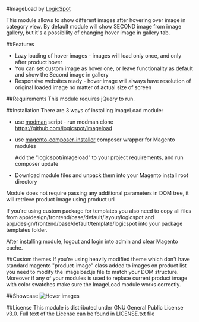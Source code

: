 #ImageLoad by [LogicSpot]

This module allows to show different images after hovering over image in category view.
By default module will show SECOND image from image gallery, but it's a possibility of changing hover image in gallery tab.

##Features
- Lazy loading of hover images - images will load only once, and only after product hover
- You can set custom image as hover one, or leave functionality as default and show the Second image in gallery
- Responsive websites ready - hover image will always have resolution of original loaded image no matter of actual size of screen

##Requirements
This module requires jQuery to run.
 
##Installation
There are 3 ways of installing ImageLoad module:

- use [modman] script - run modman clone https://github.com/logicspot/imageload
- use [magento-composer-installer] composer wrapper for Magento modules

    Add the "logicspot/imageload" to your project requirements, and run composer update
    
- Download module files and unpack them into your Magento install root directory

Module does not require passing any additional parameters in DOM tree, it will retrieve product image using product url

If you're using custom package for templates you also need to copy all files from app/design/frontend/base/default/layout/logicspot and 
app/design/frontend/base/default/template/logicspot into your package templates folder.
 
After installing module, logout and login into admin and clear Magento cache.

##Custom themes
If you're using heavily modified theme which don't have standard magento "product-image" class added to images on product list you need to modify 
the imageload.js file to match your DOM structure. Moreover if any of your modules is used to replace current product image with color swatches
make sure the ImageLoad module works correctly.

##Showcase
![Hover images](http://i.imgur.com/lUWCnle.gif)

##License
This module is distributed under GNU General Public License v3.0. Full text of the License can be found in LICENSE.txt file


[LogicSpot]:http://www.logicspot.com/
[Magento]:http://magento.com/
[modman]:https://github.com/colinmollenhour/modman
[magento-composer-installer]:https://github.com/Cotya/magento-composer-installer